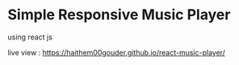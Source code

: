 #  Simple Responsive Music Player
   using react js 

   live view : https://haithem00gouder.github.io/react-music-player/

